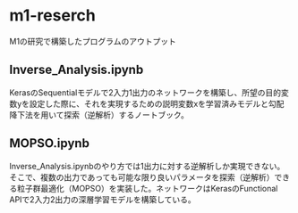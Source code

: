 # m1-reserch
M1の研究で構築したプログラムのアウトプット

## Inverse_Analysis.ipynb
KerasのSequentialモデルで2入力1出力のネットワークを構築し、所望の目的変数yを設定した際に、それを実現するための説明変数xを学習済みモデルと勾配降下法を用いて探索（逆解析）するノートブック。

## MOPSO.ipynb
Inverse_Analysis.ipynbのやり方では1出力に対する逆解析しか実現できない。そこで、複数の出力であっても可能な限り良いパラメータを探索（逆解析）できる粒子群最適化（MOPSO）を実装した。ネットワークはKerasのFunctional APIで2入力2出力の深層学習モデルを構築している。
